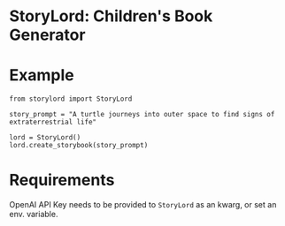 # StoryLord: Children's Book Generator

# Example
```
from storylord import StoryLord

story_prompt = "A turtle journeys into outer space to find signs of extraterrestrial life"
    
lord = StoryLord()
lord.create_storybook(story_prompt)
```

# Requirements
OpenAI API Key needs to be provided to `StoryLord` as an kwarg, or set an env. variable.